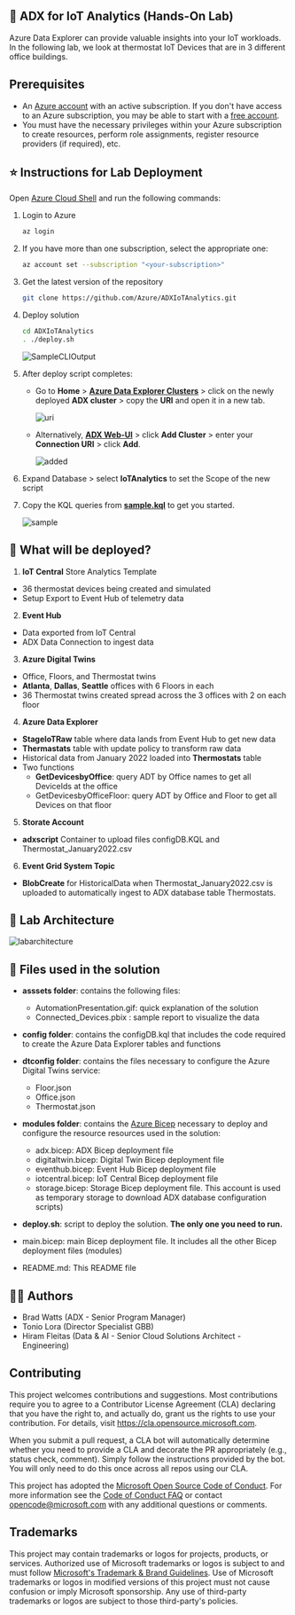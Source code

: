 ## 🧪 ADX for IoT Analytics (Hands-On Lab)
Azure Data Explorer can provide valuable insights into your IoT workloads. In the following lab, we look at thermostat IoT Devices that are in 3 different office buildings.

## Prerequisites
- An [Azure account](https://azure.microsoft.com/free) with an active subscription. If you don't have access to an Azure subscription, you may be able to start with a [free account](https://azure.com/free).
- You must have the necessary privileges within your Azure subscription to create resources, perform role assignments, register resource providers (if required), etc.

## ⭐ Instructions for Lab Deployment 

Open [Azure Cloud Shell](https://shell.azure.com/) and run the following commands:
1. Login to Azure
    ```bash
    az login
    ```

2. If you have more than one subscription, select the appropriate one:
    ```bash
    az account set --subscription "<your-subscription>"
    ```

3. Get the latest version of the repository
    ```bash
    git clone https://github.com/Azure/ADXIoTAnalytics.git
    ```

4. Deploy solution
    ```bash
    cd ADXIoTAnalytics
    . ./deploy.sh
    ```
    ![SampleCLIOutput](assets/SampleCLIOutput.png "SampleCLIOutput")

5. After deploy script completes:
    - Go to **Home** > **[Azure Data Explorer Clusters](https://portal.azure.com/#blade/HubsExtension/BrowseResource/resourceType/Microsoft.Kusto%2Fclusters)** > click on the newly deployed **ADX cluster** > copy the **URI** and open it in a new tab. 
    
      ![uri](assets/uri.png "uri")
    
    - Alternatively, **[ADX Web-UI](https://aka.ms/adx.try)** > click **Add Cluster** > enter your **Connection URI** > click **Add**.
    
      ![added](assets/added.png "added")
     
7. Expand Database > select **IoTAnalytics** to set the Scope of the new script
    
9. Copy the KQL queries from **[sample.kql](kqlsample/sample.kql)** to get you started.

    ![sample](assets/sample.png "sample")

## 🤔 What will be deployed?
1. **IoT Central** Store Analytics Template 
  - 36 thermostat devices being created and simulated
  - Setup Export to Event Hub of telemetry data
2. **Event Hub**
  - Data exported from IoT Central
  - ADX Data Connection to ingest data
3. **Azure Digital Twins**
  - Office, Floors, and Thermostat twins
  - **Atlanta**, **Dallas**, **Seattle** offices with 6 Floors in each
  - 36 Thermostat twins created spread across the 3 offices with 2 on each floor
4. **Azure Data Explorer**
  - **StageIoTRaw** table where data lands from Event Hub to get new data
  - **Thermastats** table with update policy to transform raw data
  - Historical data from January 2022 loaded into **Thermostats** table
  - Two functions
    - **GetDevicesbyOffice**: query ADT by Office names to get all DeviceIds at the office
    - GetDevicesbyOfficeFloor: query ADT by Office and Floor to get all Devices on that floor 
5. **Storate Account**
  - **adxscript** Container to upload files configDB.KQL and Thermostat_January2022.csv
6. **Event Grid System Topic**
  - **BlobCreate** for HistoricalData when Thermostat_January2022.csv is uploaded to automatically ingest to ADX database table Thermostats.
    
## 🏢 Lab Architecture
![labarchitecture](assets/labarchitecture.png "labarchitecture")

## 🧬 Files used in the solution

- **asssets folder**: contains the following files:
  - AutomationPresentation.gif: quick explanation of the solution
  - Connected_Devices.pbix : sample report to visualize the data

- **config folder**: contains the configDB.kql that includes the code required to create the Azure Data Explorer tables and functions

- **dtconfig folder**: contains the files necessary to configure the Azure Digital Twins service:
  - Floor.json
  - Office.json
  - Thermostat.json

- **modules folder**: contains the [Azure Bicep](https://docs.microsoft.com/EN-US/azure/azure-resource-manager/bicep/) necessary to deploy and configure the resource resources used in the solution:
  - adx.bicep: ADX Bicep deployment file
  - digitaltwin.bicep: Digital Twin Bicep deployment file
  - eventhub.bicep: Event Hub Bicep deployment file
  - iotcentral.bicep: IoT Central Bicep deployment file
  - storage.bicep: Storage Bicep deployment file. This account is used as temporary storage to download ADX database configuration scripts)

- **deploy.sh**: script to deploy the solution. **The only one you need to run.**
- main.bicep: main Bicep deployment file. It includes all the other Bicep deployment files (modules)
- README.md: This README file

## 🧙‍♂️ Authors
- Brad Watts (ADX - Senior Program Manager) 
- Tonio Lora (Director Specialist GBB)
- Hiram Fleitas (Data & AI - Senior Cloud Solutions Architect - Engineering)

## Contributing

This project welcomes contributions and suggestions.  Most contributions require you to agree to a
Contributor License Agreement (CLA) declaring that you have the right to, and actually do, grant us
the rights to use your contribution. For details, visit https://cla.opensource.microsoft.com.

When you submit a pull request, a CLA bot will automatically determine whether you need to provide
a CLA and decorate the PR appropriately (e.g., status check, comment). Simply follow the instructions
provided by the bot. You will only need to do this once across all repos using our CLA.

This project has adopted the [Microsoft Open Source Code of Conduct](https://opensource.microsoft.com/codeofconduct/).
For more information see the [Code of Conduct FAQ](https://opensource.microsoft.com/codeofconduct/faq/) or
contact [opencode@microsoft.com](mailto:opencode@microsoft.com) with any additional questions or comments.

## Trademarks

This project may contain trademarks or logos for projects, products, or services. Authorized use of Microsoft 
trademarks or logos is subject to and must follow 
[Microsoft's Trademark & Brand Guidelines](https://www.microsoft.com/en-us/legal/intellectualproperty/trademarks/usage/general).
Use of Microsoft trademarks or logos in modified versions of this project must not cause confusion or imply Microsoft sponsorship.
Any use of third-party trademarks or logos are subject to those third-party's policies.

